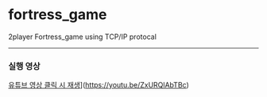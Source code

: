 # fortress_game
2player Fortress_game using TCP/IP protocal

------------

### 실행 영상
[유튜브 영상 클릭 시 재생](http://img.youtube.com/vi/ZxURQlAbTBc/0.jpg)](https://youtu.be/ZxURQlAbTBc)
